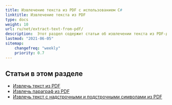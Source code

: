 ```yaml
---
title: Извлечение текста из PDF с использованием C#
linktitle: Извлечение текста из PDF
type: docs
weight: 10
url: ru/net/extract-text-from-pdf/
description:  Этот раздел содержит статьи об извлечении текста из PDF-документов с использованием Aspose.PDF в C#.
lastmod: "2021-06-05"
sitemap:
    changefreq: "weekly"
    priority: 0.7
---
```


## Статьи в этом разделе

- [Извлечь текст из PDF](/pdf/net/extract-text-from-all-pdf/)
- [Извлечь параграф из PDF](/pdf/net/extract-paragraph-from-pdf/)
- [Извлечь текст с надстрочными и подстрочными символами из PDF](/pdf/net/extract-superscripts-subscripts-from-pdf/)
